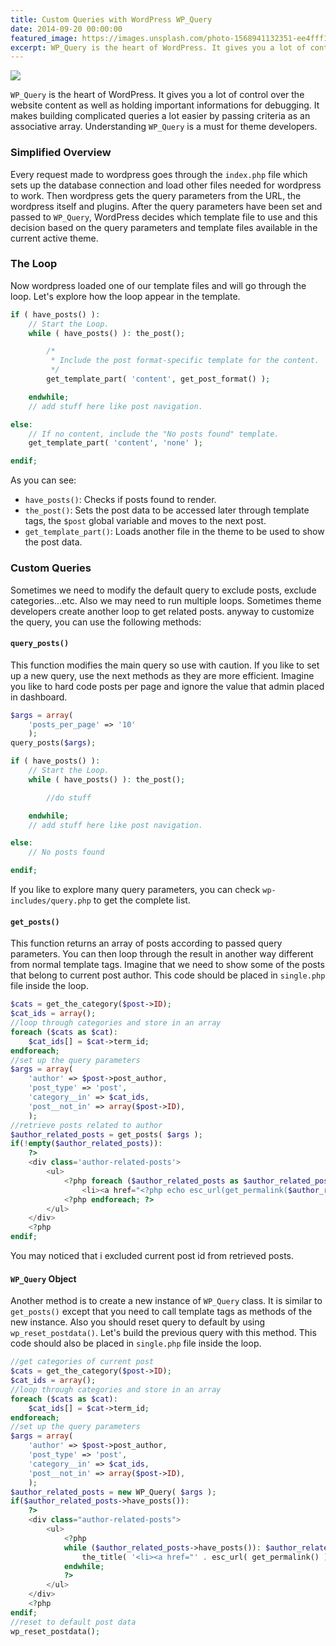 ```yaml
---
title: Custom Queries with WordPress WP_Query
date: 2014-09-20 00:00:00
featured_image: https://images.unsplash.com/photo-1568941132351-ee4fff172b42?q=90&fm=jpg&w=1000&fit=max
excerpt: WP_Query is the heart of WordPress. It gives you a lot of control over the website content as well as holding important informations for debugging. It makes building complicated queries a lot easier by passing criteria as an associative array. Understanding WP_Query is a must for theme developers.
---
```


![](https://images.unsplash.com/photo-1568941132351-ee4fff172b42?q=90&fm=jpg&w=1000&fit=max)

`WP_Query` is the heart of WordPress. It gives you a lot of control over the website content as well as holding important informations for debugging. It makes building complicated queries a lot easier by passing criteria as an associative array. Understanding `WP_Query` is a must for theme developers.

### Simplified Overview

Every request made to wordpress goes through the `index.php` file which sets up the database connection and load other files needed for wordpress to work. Then wordpress gets the query parameters from the URL, the wordpress itself and plugins. After the query parameters have been set and passed to `WP_Query`, WordPress decides which template file to use and this decision based on the query parameters and template files available in the current active theme.

### The Loop

Now wordpress loaded one of our template files and will go through the loop. Let's explore how the loop appear in the template.

```php
if ( have_posts() ):
	// Start the Loop.
	while ( have_posts() ): the_post();

		/*
		 * Include the post format-specific template for the content.
		 */
		get_template_part( 'content', get_post_format() );

	endwhile;
	// add stuff here like post navigation.

else:
	// If no content, include the "No posts found" template.
	get_template_part( 'content', 'none' );

endif;
```

As you can see:

- `have_posts()`: Checks if posts found to render.
- `the_post()`: Sets the post data to be accessed later through template tags, the `$post` global variable and moves to the next post.
- `get_template_part()`: Loads another file in the theme to be used to show the post data.


### Custom Queries

Sometimes we need to modify the default query to exclude posts, exclude categories...etc. Also we may need to run multiple loops. Sometimes theme developers create another loop to get related posts. anyway to customize the query, you can use the following methods:

#### `query_posts()`

This function modifies the main query so use with caution. If you like to set up a new query, use the next methods as they are more efficient. Imagine you like to hard code posts per page and ignore the value that admin placed in dashboard.

```php
$args = array(
	'posts_per_page' => '10'
	);
query_posts($args);

if ( have_posts() ):
	// Start the Loop.
	while ( have_posts() ): the_post();

		//do stuff

	endwhile;
	// add stuff here like post navigation.

else:
	// No posts found

endif;
```

If you like to explore many query parameters, you can check `wp-includes/query.php` to get the complete list.


#### `get_posts()`

This function returns an array of posts according to passed query parameters. You can then loop through the result in another way different from normal template tags. Imagine that we need to show some of the posts that belong to current post author. This code should be placed in `single.php` file inside the loop.

```php
$cats = get_the_category($post->ID);
$cat_ids = array();
//loop through categories and store in an array
foreach ($cats as $cat):
	$cat_ids[] = $cat->term_id;
endforeach;
//set up the query parameters
$args = array(
	'author' => $post->post_author,
	'post_type' => 'post',
	'category__in' => $cat_ids,
	'post__not_in' => array($post->ID),
	);
//retrieve posts related to author
$author_related_posts = get_posts( $args );
if(!empty($author_related_posts)):
	?>
	<div class='author-related-posts'>
		<ul>
			<?php foreach ($author_related_posts as $author_related_post): ?>
				<li><a href="<?php echo esc_url(get_permalink($author_related_post->ID)); ?>"><?php echo $author_related_post->post_title; ?></a></li>
			<?php endforeach; ?>
		</ul>
	</div>
	<?php
endif;
```

You may noticed that i excluded current post id from retrieved posts.

#### `WP_Query` Object

Another method is to create a new instance of `WP_Query` class. It is similar to `get_posts()` except that you need to call template tags as methods of the new instance. Also you should reset query to default by using `wp_reset_postdata()`. Let's build the previous query with this method. This code should also be placed in `single.php` file inside the loop.

```php
//get categories of current post
$cats = get_the_category($post->ID);
$cat_ids = array();
//loop through categories and store in an array
foreach ($cats as $cat):
	$cat_ids[] = $cat->term_id;
endforeach;
//set up the query parameters
$args = array(
	'author' => $post->post_author,
	'post_type' => 'post',
	'category__in' => $cat_ids,
	'post__not_in' => array($post->ID),
	);
$author_related_posts = new WP_Query( $args );
if($author_related_posts->have_posts()):
	?>
	<div class="author-related-posts">
		<ul>
			<?php
			while ($author_related_posts->have_posts()): $author_related_posts->the_post();
				the_title( '<li><a href="' . esc_url( get_permalink() ) . '">', '</a></li>' );
			endwhile;
			?>
		</ul>
	</div>
	<?php
endif;
//reset to default post data
wp_reset_postdata();
```
